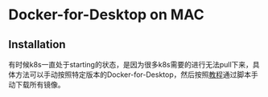 # Docker-for-Desktop on MAC

## Installation

有时候k8s一直处于starting的状态，是因为很多k8s需要的进行无法pull下来，具体方法可以手动按照特定版本的Docker-for-Desktop，然后按照[教程](https://github.com/gotok8s/k8s-docker-desktop-for-mac)通过脚本手动下载所有镜像。



